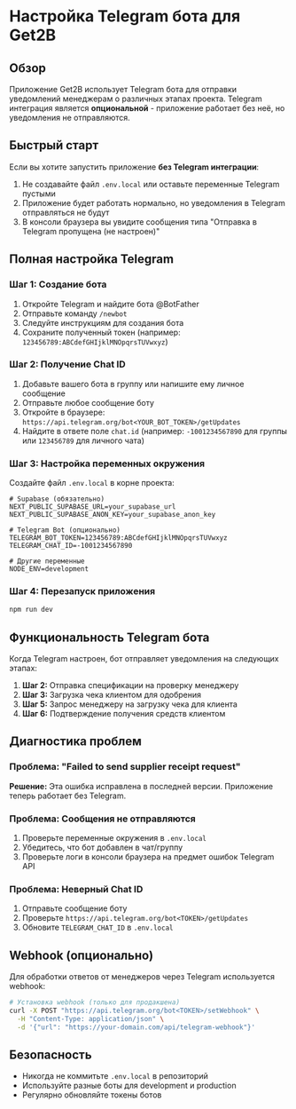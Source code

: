 # Настройка Telegram бота для Get2B

## Обзор

Приложение Get2B использует Telegram бота для отправки уведомлений менеджерам о различных этапах проекта. Telegram интеграция является **опциональной** - приложение работает без неё, но уведомления не отправляются.

## Быстрый старт

Если вы хотите запустить приложение **без Telegram интеграции**:

1. Не создавайте файл `.env.local` или оставьте переменные Telegram пустыми
2. Приложение будет работать нормально, но уведомления в Telegram отправляться не будут
3. В консоли браузера вы увидите сообщения типа "Отправка в Telegram пропущена (не настроен)"

## Полная настройка Telegram

### Шаг 1: Создание бота

1. Откройте Telegram и найдите бота @BotFather
2. Отправьте команду `/newbot`
3. Следуйте инструкциям для создания бота
4. Сохраните полученный токен (например: `123456789:ABCdefGHIjklMNOpqrsTUVwxyz`)

### Шаг 2: Получение Chat ID

1. Добавьте вашего бота в группу или напишите ему личное сообщение
2. Отправьте любое сообщение боту
3. Откройте в браузере: `https://api.telegram.org/bot<YOUR_BOT_TOKEN>/getUpdates`
4. Найдите в ответе поле `chat.id` (например: `-1001234567890` для группы или `123456789` для личного чата)

### Шаг 3: Настройка переменных окружения

Создайте файл `.env.local` в корне проекта:

```env
# Supabase (обязательно)
NEXT_PUBLIC_SUPABASE_URL=your_supabase_url
NEXT_PUBLIC_SUPABASE_ANON_KEY=your_supabase_anon_key

# Telegram Bot (опционально)
TELEGRAM_BOT_TOKEN=123456789:ABCdefGHIjklMNOpqrsTUVwxyz
TELEGRAM_CHAT_ID=-1001234567890

# Другие переменные
NODE_ENV=development
```

### Шаг 4: Перезапуск приложения

```bash
npm run dev
```

## Функциональность Telegram бота

Когда Telegram настроен, бот отправляет уведомления на следующих этапах:

1. **Шаг 2:** Отправка спецификации на проверку менеджеру
2. **Шаг 3:** Загрузка чека клиентом для одобрения
3. **Шаг 5:** Запрос менеджеру на загрузку чека для клиента
4. **Шаг 6:** Подтверждение получения средств клиентом

## Диагностика проблем

### Проблема: "Failed to send supplier receipt request"

**Решение:** Эта ошибка исправлена в последней версии. Приложение теперь работает без Telegram.

### Проблема: Сообщения не отправляются

1. Проверьте переменные окружения в `.env.local`
2. Убедитесь, что бот добавлен в чат/группу
3. Проверьте логи в консоли браузера на предмет ошибок Telegram API

### Проблема: Неверный Chat ID

1. Отправьте сообщение боту
2. Проверьте `https://api.telegram.org/bot<TOKEN>/getUpdates`
3. Обновите `TELEGRAM_CHAT_ID` в `.env.local`

## Webhook (опционально)

Для обработки ответов от менеджеров через Telegram используется webhook:

```bash
# Установка webhook (только для продакшена)
curl -X POST "https://api.telegram.org/bot<TOKEN>/setWebhook" \
  -H "Content-Type: application/json" \
  -d '{"url": "https://your-domain.com/api/telegram-webhook"}'
```

## Безопасность

- Никогда не коммитьте `.env.local` в репозиторий
- Используйте разные боты для development и production
- Регулярно обновляйте токены ботов 